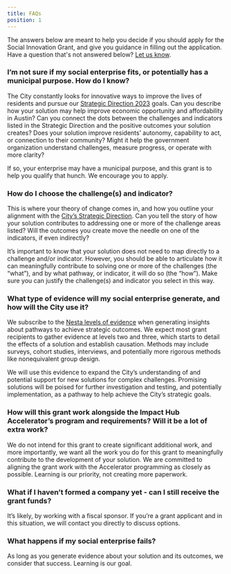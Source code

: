 ```yaml
---
title: FAQs
position: 1
---
```


The answers below are meant to help you decide if you should apply for the Social Innovation Grant, and give you guidance in filling out the application. Have a question that's not answered below? [Let us know](mailto:innovation@austintexas.gov).

### I’m not sure if my social enterprise fits, or potentially has a municipal purpose. How do I know?

The City constantly looks for innovative ways to improve the lives of residents and pursue our [Strategic Direction 2023](https://austinstrategicplan.bloomfire.com/posts/3301043-austin-strategic-direction-2023-final) goals. Can you describe how your solution may help improve economic opportunity and affordability in Austin? Can you connect the dots between the challenges and indicators listed in the Strategic Direction and the positive outcomes your solution creates? Does your solution improve residents’ autonomy, capability to act, or connection to their community? Might it help the government organization understand challenges, measure progress, or operate with more clarity?

If so, your enterprise may have a municipal purpose, and this grant is to help you qualify that hunch. We encourage you to apply.


### How do I choose the challenge(s) and indicator?

This is where your theory of change comes in, and how you outline your alignment with the [City’s Strategic Direction](https://austinstrategicplan.bloomfire.com/posts/3301043-austin-strategic-direction-2023-final). Can you tell the story of how your solution contributes to addressing one or more of the challenge areas listed? Will the outcomes you create move the needle on one of the indicators, if even indirectly?

It’s important to know that your solution does not need to map directly to a challenge and/or indicator. However, you should be able to articulate how it can meaningfully contribute to solving one or more of the challenges (the “what”), and by what pathway, or indicator, it will do so (the “how”). Make sure you can justify the challenge(s) and indicator you select in this way.

### What type of evidence will my social enterprise generate, and how will the City use it?

We subscribe to the [Nesta levels of evidence](https://www.nesta.org.uk/feature/centre-social-action-our-evidence-base/nestas-standards-of-evidence/) when generating insights about pathways to achieve strategic outcomes. We expect most grant recipients to gather evidence at levels two and three, which starts to detail the effects of a solution and establish causation. Methods may include surveys, cohort studies, interviews, and potentially more rigorous methods like nonequivalent group design.

We will use this evidence to expand the City’s understanding of and potential support for new solutions for complex challenges. Promising solutions will be poised for further investigation and testing, and potentially implementation, as a pathway to help achieve the City’s strategic goals.

### How will this grant work alongside the Impact Hub Accelerator’s program and requirements? Will it be a lot of extra work?

We do not intend for this grant to create significant additional work, and more importantly, we want all the work you do for this grant to meaningfully contribute to the development of your solution. We are committed to aligning the grant work with the Accelerator programming as closely as possible. Learning is our priority, not creating more paperwork.

### What if I haven’t formed a company yet - can I still receive the grant funds?

It’s likely, by working with a fiscal sponsor. If you’re a grant applicant and in this situation, we will contact you directly to discuss options.

### What happens if my social enterprise fails?

As long as you generate evidence about your solution and its outcomes, we consider that success. Learning is our goal.
